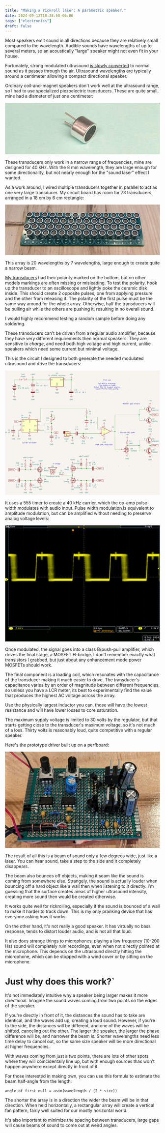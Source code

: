 ```yaml
---
title: "Making a rickroll laser: A parametric speaker."
date: 2024-09-12T18:38:50-06:00
tags: ["electronics"]
draft: false
---
```


Most speakers emit sound in all directions because they are relatively small compared to the wavelength.
Audible sounds have wavelengths of up to several meters, so an acoustically "large" speaker might not even fit in your house.

Fortunately, strong modulated ultrasound [is slowly converted](https://en.wikipedia.org/wiki/Nonlinear_acoustics) to normal sound as it passes through the air.
Ultrasound wavelengths are typically around a centimeter allowing a compact directional speaker.

Ordinary coil-and-magnet speakers don't work well at the ultrasound range, so I had to use specialized piezoelectric transducers.
These are quite small, mine had a diameter of just one centimeter:

![A photograph showing a small transducer in a metal can](trans.jpg)

These transducers only work in a narrow range of frequencies, mine are designed for 40 kHz.
With the 8 mm wavelength, they are large enough for some directionality, but not nearly enough for the "sound laser" effect I wanted.

As a work around, I wired multiple transducers together in parallel to act as one very large transducer.
My circuit board has room for 73 transducers, arranged in a 18 cm by 6 cm rectangle:

![A photograph of a large array of transducers](array.jpg)

This array is 20 wavelengths by 7 wavelengths, large enough to create quite a narrow beam.

[My transducers](https://www.digikey.com/en/products/detail/cui-devices/CUSA-TR80-15-2000-TH/13687405) had their polarity marked on the bottom, but on other models markings are often missing or misleading.
To test the polarity, hook up the transducer to an oscilloscope and lightly poke the ceramic disk inside. 
This should create 2 opposite pulses, one from applying pressure and the other from releasing it.
The polarity of the first pulse must be the same way around for the whole array.
Otherwise, half the transducers will be pulling air while the others are pushing it, resulting in no overall sound.

I would highly recommend testing a random sample before doing any soldering.

These transducers can't be driven from a regular audio amplifier, because they have very different requirements then normal speakers.
They are sensitive to *charge*, and need both high voltage and high current, unlike speakers which need some current but minimal voltage.

This is the circuit I designed to both generate the needed modulated ultrasound and drive the transducers:

![A schematic diagram of the driver](driver_sch.png)

It uses a 555 timer to create a 40 kHz carrier, which the op-amp pulse-width modulates with audio input.
Pulse width modulation is equivalent to amplitude modulation, but can be amplified without needing to preserve analog voltage levels:

![A scope trace showing pulse width modulation](pwm.png)

Once modulated, the signal goes into a class B/push-pull amplifier, which drives the final stage, a MOSFET H-bridge.
I don't remember exactly what transistors I grabbed, but just about any enhancement mode power MOSFETs should work.

The final component is a loading coil, which resonates with the capacitance of the transducer making it much easier to drive.
The transducer's capacitance varies by an order of magnitude between different frequencies, so unless you have a LCR meter, its best to experimentally find the value that produces the highest AC voltage across the array.

Use the physically largest inductor you can, those will have the lowest resistance and will have lower losses to core saturation.

The maximum supply voltage is limited to 30 volts by the regulator, but that starts getting close to the transducer's maximum voltage, so it's not much of a loss.
Thirty volts is reasonably loud, quite competitive with a regular speaker.

Here's the prototype driver built up on a perfboard:

![A photograph of the assembled driver](driver.jpg)

The result of all this is a beam of sound only a few degrees wide, just like a laser.
You can hear sound, take a step to the side and it completely disappears.

The beam also bounces off objects, making it seam like the sound is coming from somewhere else.
Strangely, the sound is actually louder when bouncing off a hard object like a wall then when listening to it directly. 
I'm guessing that the surface creates areas of higher ultrasound intensity, creating more sound then would be created otherwise.

It works quite well for rickrolling, especially if the sound is bounced of a wall to make it harder to track down.
This is my only pranking device that has everyone asking how it works.

On the other hand, it's not really a good speaker.
It has virtually no bass response, tends to distort louder audio, and is not all that loud.

It also does strange things to microphones, playing a low frequency (10-200 Hz) sound will completely ruin recordings, even when not directly pointed at the microphone.
This depends on the ultrasound directly hitting the microphone, which can be stopped with a wind cover or by sitting on the microphone.

# Just why does this work?`

It's not immediately intuitive why a speaker being larger makes it more directional.
Imagine the sound waves coming from two points on the edges of the speaker.

If you're directly in front of it, the distances the sound has to take are identical, and the waves add up, creating a loud sound.
However, if you're to the side, the distances will be different, and one of the waves will be shifted, canceling out the other.
The larger the speaker, the larger the phase difference will be, and narrower the beam is.
Shorter wavelengths need less time delay to cancel out, so the same size speaker will be more directional at higher frequencies.

With waves coming from just a two points, there are lots of other spots where they will coincidentally line up, but with enough sources thas won't happen anywhere except directly in front of it.

For those interested in making own, you can use this formula to estimate the beam half-angle from the length:

```
angle of first null = asin(wavelength / (2 * size))
```

The shorter the array is in a direction the wider the beam will be in that direction.
When held horizontally, a rectangular array will create a vertical fan pattern, fairly well suited for our mostly horizontal world.

It's also important to minimize the spacing between transducers, large gaps will cause beams of sound to come out at weird angles.
